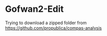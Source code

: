 # Gofwan2-Edit
Trying to download a zipped folder from https://github.com/propublica/compas-analysis
